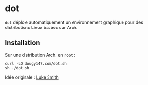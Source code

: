 # dot

`dot` déploie automatiquement un environnement graphique pour des distributions Linux basées sur Arch.

## Installation

Sur une distribution Arch, en `root` :

```
curl -LO dougy147.com/dot.sh
sh ./dot.sh
```


Idée originale : [Luke Smith](https://github.com/LukeSmithxyz/voidrice)

